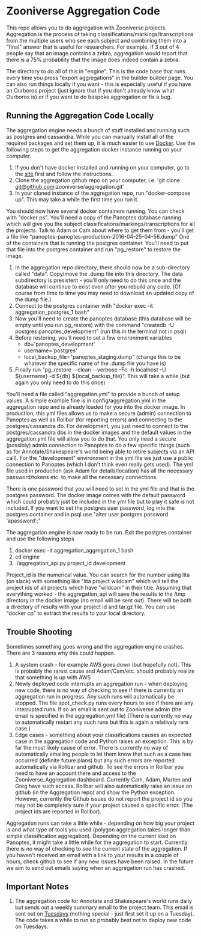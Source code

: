 # Zooniverse Aggregation Code

This repo allows you to do aggregation with Zooniverse projects. Aggregation is the process of taking classifications/markings/transcriptions from the multiple users who see each subject and combining them into a "final" answer that is useful for researchers. 
For example, if 3 out of 4 people say that an image contains a zebra, aggregation would report that there is a 75% probability that the image does indeed contain a zebra.

The directory to do all of this in "engine". This is the code base that runs every time you press "export aggregations" in the builder builder page. You can also run things locally if you want - this is especially useful if you have an Ourboros project (just ignore that if you don't already know what Ourboros is) or if you want to do bespoke aggregation or fix a bug.

## Running the Aggregation Code Locally

The aggregation engine needs a bunch of stuff installed and running such as postgres and cassandra. While you can manually install all of the required packages and set them up, it is much easier to use [Docker](https://www.docker.com). Use the following steps to get the aggregation docker instance running on your computer.

1. If you don't have docker installed and running on your computer, go to the [site](https://www.docker.com) first and follow the instructions.
2. Clone the aggregation github repo on your computer, i.e. 'git clone git@github.com:zooniverse/aggregation.git'
3. In your cloned instance of the aggregation repo, run "docker-compose up". This may take a while the first time you run it. 

You should now have several docker containers running. You can check with "docker ps". You'll need a copy of the Panoptes database running which will give you the subject classifications/markings/transcriptions for all the projects. Talk to Adam or Cam about where to get them from - you'll get a file like "panoptes-panoptes-production-2016-04-25-04-56.dump" One of the containers that is running the postgres container. You'll need to put that file into the postgres container and run "pg_restore" to restore the image.

1. In the aggregation repo directory, there should now be a sub-directory called "data". Copy/move the .dump file into this directory. The data subdirectory is presistent - you'll only need to do this once and the database will continue to exist even after you rebuild any code. (Of course from time to time you may need to download an updated copy of the dump file.)
2. Connect to the postgres container with "docker exec -it aggregation_postgres_1 bash"
3. Now you'll need to create the panoptes database (this database will be empty until you run pg_restore) with the command "createdb -U postgres panoptes_development" (run this in the terminal not in psql)
4. Before restoring, you'll need to set a few environment variables
    * db='panoptes_development'
    * username='postgres'
    * local_backup_file="panoptes_staging.dump" (change this to be whatever the specific name of the .dump file you have is)
5. Finally run "pg_restore --clean --verbose -Fc -h localhost -U ${username} -d ${db} ${local_backup_file}". This will take a while (but again you only need to do this once)

You'll need a file called "aggregation.yml" to provide a bunch of setup values. A simple example fine is in config/aggregation.yml in the aggregation repo and is already loaded for you into the docker image. In production, this yml files allows us to make a secure (admin) connection to Panoptes as well as Rollbar (for reporting errors) and connecting to the postgres/cassandra db. 
For development, you just need to connect to the postgres/cassandra dbs in the docker images and the default values in the aggregation.yml file will allow you to do that. You only need a secure (possibly) admin connection to Panoptes to do a few specific things (such as for Annotate/Shakespeare's world being able to retire subjects via an API call). 
For the "development" environment in the yml file we just use a public connection to Panoptes (which I don't think even really gets used). The yml file used in production (ask Adam for details/location) has all the necessary password/tokens etc. to make all the necessary connections.

There is one password that you will need to set in the yml file and that is the postgres password. The docker image comes with the default password which could probably just be included in the yml file but to play it safe is not included. If you want to set the postgres user password, log into the postgres container and in psql use "alter user postgres password 'apassword';"

The aggregation engine is now ready to be run. Exit the postgres container and use the following steps

1. docker exec -it aggregation_aggregation_1 bash
2. cd engine
3. ./aggregation_api.py project_id development 

Project_id is the numerical value. You can search for the number using lita (on slack) with something like "lita project wildcam" which will tell the project ids of all projects which have "wildcam" in their title. 
Assuming that everything worked - the aggregation_api will save the results to the /tmp directory in the docker image (no email will be sent out). There will be both a directory of results with your project id and tar.gz file. You can use "docker cp" to extract the results to your local directory.

## Trouble Shooting

Sometimes something goes wrong and the aggregation engine crashes. There are 3 reasons why this could happen.

1. A system crash - for example AWS goes down (but hopefully not). This is probably the rarest cause and Adam/Cam/etc. should probably realize that something is up with AWS
2. Newly deployed code interrupts an aggregation run - when deploying new code, there is no way of checking to see if there is currently an aggregation run in progress. Any such runs will automatically be stopped. The file spot_check.py runs every hours to see if there are any interrupted runs. If so an email is sent out to Zooniverse admin (the email is specified in the aggregation.yml file) (There is currently no way to automatically restart any such runs but this is again a relatively rare case.)
3. Edge cases - something about your classifications causes an expected case in the aggregation code and Python raises an exception. This is by far the most likely cause of error. There is currently no way of automatically emailing people to let them know that such as a case has occurred (definite future plans) but any such errors are reported automatically via Rollbar and github. To see the errors in Rollbar you need to have an account there and access to the Zooniverse_Aggregation dashboard. Currently Cam, Adam, Marten and Greg have such access. Rollbar will also automatically raise an issue on github (in the Aggregation repo) and show the Python exception. However, currently the Github issues do not report the project id so you may not be completely sure if your project caused a specific error. (The project ids are reported in Rollbar).  

Aggregation runs can take a little while - depending on how big your project is and what type of tools you used (polygon aggregation takes longer than simple classification aggregation). Depending on the current load on Panoptes, it might take a little while for the aggregation to start. Currently there is no way of checking to see the current state of the aggregation. If you haven't received an email with a link to your results in a couple of hours, check github to see if any new issues have been raised. In the future we aim to send out emails saying when an aggregation run has crashed.

## Important Notes

1. The aggregation code for Annotate and Shakespeare's world runs daily but sends out a weekly summary email to the project team. This email is sent out on [Tuesdays](https://github.com/zooniverse/aggregation/blob/281279b9367167c42920648e03dc65ba3e2be038/engine/text_aggregation.py#L452) (nothing special - just first set it up on a Tuesday). The code takes a while to run so probably best not to deploy new code on Tuesdays.